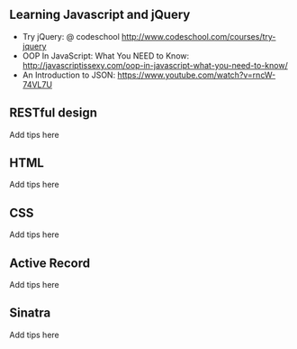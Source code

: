 <h2>Learning Javascript and jQuery</h2>

- Try jQuery: @ codeschool http://www.codeschool.com/courses/try-jquery  
- OOP In JavaScript: What You NEED to Know: http://javascriptissexy.com/oop-in-javascript-what-you-need-to-know/  
- An Introduction to JSON: https://www.youtube.com/watch?v=rncW-74VL7U  

<h2>RESTful design</h2>
<p> Add tips here </p>

<h2>HTML</h2>
<p> Add tips here </p>

<h2>CSS</h2>
<p> Add tips here </p>

<h2>Active Record</h2>
<p> Add tips here </p>

<h2>Sinatra</h2>
<p> Add tips here </p>
